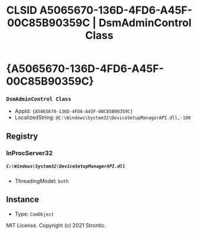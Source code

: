 ﻿---
title: "CLSID A5065670-136D-4FD6-A45F-00C85B90359C | DsmAdminControl Class"
excerpt: What is COM-Object CLSID A5065670-136D-4FD6-A45F-00C85B90359C?
---

# {A5065670-136D-4FD6-A45F-00C85B90359C}

### `DsmAdminControl Class`
* AppId: `{A5065670-136D-4FD6-A45F-00C85B90359C}`
* LocalizedString: `@C:\Windows\System32\DeviceSetupManagerAPI.dll,-100`

## Registry


### InProcServer32

##### `C:\Windows\System32\DeviceSetupManagerAPI.dll`
* ThreadingModel: `both`

## Instance

* Type: `ComObject`

MIT License. Copyright (c) 2021 Strontic.


